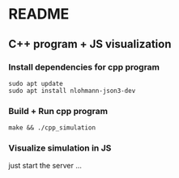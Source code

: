 # README


## C++ program + JS visualization
### Install dependencies for cpp program
```shell
sudo apt update
sudo apt install nlohmann-json3-dev
```
### Build + Run cpp program
```shell
make && ./cpp_simulation
```

### Visualize simulation in JS
just start the server ...
